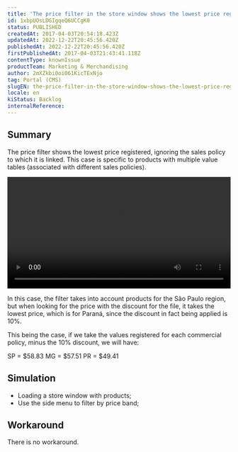 ```yaml
---
title: 'The price filter in the store window shows the lowest price registered, ignoring the sales policy to which it is linked'
id: 1xbpUOsLDGIgqeQ6UCCgK0
status: PUBLISHED
createdAt: 2017-04-03T20:54:18.423Z
updatedAt: 2022-12-22T20:45:56.420Z
publishedAt: 2022-12-22T20:45:56.420Z
firstPublishedAt: 2017-04-03T21:43:41.118Z
contentType: knownIssue
productTeam: Marketing & Merchandising
author: 2mXZkbi0oi061KicTExNjo
tag: Portal (CMS)
slugEN: the-price-filter-in-the-store-window-shows-the-lowest-price-registered-ignoring-the-sales-policy-to-which-it-is-linked
locale: en
kiStatus: Backlog
internalReference: 
---
```


## Summary

The price filter shows the lowest price registered, ignoring the sales policy to which it is linked. This case is specific to products with multiple value tables (associated with different sales policies).

<video preload="metadata" width="100%" controls="controls">
  <source type="video/mp4" src="//videos.contentful.com/alneenqid6w5/1VtdEXKfvekQeSKMmEeusY/d1b1d1cd6a2e902c0b297eed32ca205a/ProblemaConhecido.mp4">
</video>

In this case, the filter takes into account products for the São Paulo region, but when looking for the price with the discount for the file, it takes the lowest price, which is for Paraná, since the discount in fact being applied is 10%.

This being the case, if we take the values registered for each commercial policy, minus the 10% discount, we will have:

SP = $58.83
MG = $57.51
PR = $49.41

## Simulation

- Loading a store window with products;
- Use the side menu to filter by price band;

## Workaround

There is no workaround.

